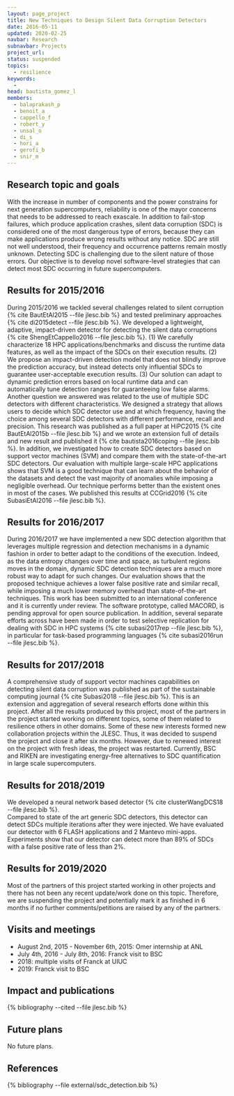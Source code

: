 ```yaml
---
layout: page_project
title: New Techniques to Design Silent Data Corruption Detectors
date: 2016-05-11
updated: 2020-02-25
navbar: Research
subnavbar: Projects
project_url:
status: suspended
topics:
  - resilience
keywords:
  -
head: bautista_gomez_l
members:
  - balaprakash_p
  - benoit_a
  - cappello_f
  - robert_y
  - unsal_o
  - di_s
  - hori_a
  - gerofi_b
  - snir_m
---
```


## Research topic and goals

With the increase in number of components and the power constrains for next
generation supercomputers, reliability is one of the mayor concerns that needs
to be addressed to reach exascale. In addition to fail-stop failures, which
produce application crashes, silent data corruption (SDC) is considered one of
the most dangerous type of errors, because they can make applications produce
wrong results without any notice. SDC are still not well understood, their
frequency and occurrence patterns remain mostly unknown. Detecting SDC is
challenging due to the silent nature of those errors. Our objective is to
develop novel software-level strategies that can detect most SDC occurring in
future supercomputers.

## Results for 2015/2016

During 2015/2016 we tackled several challenges related to silent corruption {%
cite BautEtAl2015 --file jlesc.bib %} and tested preliminary approaches {% cite
di2015detect --file jlesc.bib %}. We developed a lightweight, adaptive,
impact-driven detector for detecting the silent data corruptions {% cite
ShengEtCappello2016 --file jlesc.bib %}. (1) We carefully characterize 18 HPC
applications/benchmarks and discuss the runtime data features, as well as the
impact of the SDCs on their execution results. (2) We propose an impact-driven
detection model that does not blindly improve the prediction accuracy, but
instead detects only influential SDCs to guarantee user-acceptable execution
results. (3) Our solution can adapt to dynamic prediction errors based on local
runtime data and can automatically tune detection ranges for guaranteeing low
false alarms. Another question we answered was related to the use of multiple
SDC detectors with different characteristics. We designed a strategy that
allows users to decide which SDC detector use and at which frequency, having
the choice among several SDC detectors with different performance, recall and
precision. This research was published as a full paper at HiPC2015 {% cite
BautEtAl2015b --file jlesc.bib %} and we wrote an extension full of details and
new result and published it {% cite bautista2016coping --file jlesc.bib %}. In
addition, we investigated how to create SDC detectors based on support vector
machines (SVM) and compare them with the state-of-the-art SDC detectors. Our
evaluation with multiple large-scale HPC applications shows that SVM is a good
technique that can learn about the behavior of the datasets and detect the vast
majority of anomalies while imposing a negligible overhead. Our technique
performs better than the existent ones in most of the cases. We published this
results at CCGrid2016 {% cite SubasiEtAl2016 --file jlesc.bib %}.

## Results for 2016/2017

During 2016/2017 we have implemented a new SDC detection algorithm that
leverages multiple regression and detection mechanisms in a dynamic fashion in
order to better adapt to the conditions of the execution. Indeed, as the data
entropy changes over time and space, as turbulent regions moves in the domain,
dynamic SDC detection techniques are a much more robust way to adapt for such
changes. Our evaluation shows that the proposed technique achieves a lower
false positive rate and similar recall, while imposing a much lower memory
overhead than state-of-the-art techniques. This work has been submitted to an
international conference and it is currently under review. The software
prototype, called MACORD, is pending approval for open source publication. In
addition, several separate efforts across have been made in order to test
selective replication for dealing with SDC in HPC systems {% cite subasi2017rep
--file jlesc.bib %}, in particular for task-based programming languages {% cite
subasi2016run --file jlesc.bib %}.

## Results for 2017/2018

A comprehensive study of support vector machines capabilities on detecting
silent data corruption was published as part of the sustainable computing
journal {% cite Subasi2018 --file jlesc.bib %}. This is an extension and
aggregation of several research efforts done within this project.  After all
the results produced by this project, most of the partners in the project
started working on different topics, some of them related to resilience others
in other domains. Some of these new interests formed new collaboration projects
within the JLESC. Thus, it was decided to suspend the project and close it
after six months.  However, due to renewed interest on the project with fresh
ideas, the project was restarted. Currently, BSC and RIKEN are investigating
energy-free alternatives to SDC quantification in large scale supercomputers.

## Results for 2018/2019
We developed a neural network based detector {% cite clusterWangDCS18 --file jlesc.bib %}.  
Compared to state of the art generic SDC detectors, this detector can detect SDCs multiple iterations after they were injected.
We have evaluated our detector with 6 FLASH applications and 2 Mantevo mini-apps.
Experiments show that our detector can detect more than 89% of SDCs with a false positive rate of less than 2%.

## Results for 2019/2020
Most of the partners of this project started working in other projects and there has not been any recent update/work done on this topic. Therefore, we are suspending the project and potentially mark it as finished in 6 months if no further comments/petitions are raised by any of the partners. 

## Visits and meetings

 * August 2nd, 2015 - November 6th, 2015: Omer internship at ANL
 * July 4th, 2016 - July 8th, 2016: Franck visit to BSC
 * 2018: multiple visits of Franck at UIUC
 * 2019: Franck visit to BSC


## Impact and publications

{% bibliography --cited --file jlesc.bib %}

## Future plans

No future plans.

## References

{% bibliography --file external/sdc_detection.bib %}
